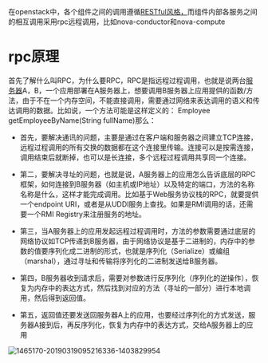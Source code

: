在openstack中，各个组件之间的调用遵循[RESTful风格，](http://www.baidu.com/link?url=6PxsKfuWLg7LDvUNnBqJQ51sZwNMPUE-Pg1qWCi3ngSdlIG1YT83RJNrPpv4OdcNbYtUx0odZmNYBSaPpEA69a)而组件内部各服务之间的相互调用采用rpc远程调用，比如nova-conductor和nova-compute

# rpc原理

首先了解什么叫RPC，为什么要RPC，RPC是指远程过程调用，也就是说两台[服务器](https://www.baidu.com/s?wd=服务器&tn=24004469_oem_dg&rsv_dl=gh_pl_sl_csd)A，B，一个应用部署在A服务器上，想要调用B服务器上应用提供的函数/方法，由于不在一个内存空间，不能直接调用，需要通过网络来表达调用的语义和传达调用的数据。比如说，一个方法可能是这样定义的：
Employee getEmployeeByName(String fullName)那么：

- 首先，要解决通讯的问题，主要是通过在客户端和服务器之间建立TCP连接，远程过程调用的所有交换的数据都在这个连接里传输。连接可以是按需连接，调用结束后就断掉，也可以是长连接，多个远程过程调用共享同一个连接。
- 第二，要解决寻址的问题，也就是说，A服务器上的应用怎么告诉底层的RPC框架，如何连接到B服务器（如主机或IP地址）以及特定的端口，方法的名称名称是什么，这样才能完成调用。比如基于Web服务协议栈的RPC，就要提供一个endpoint URI，或者是从UDDI服务上查找。如果是RMI调用的话，还需要一个RMI Registry来注册服务的地址。

- 第三，当A服务器上的应用发起远程过程调用时，方法的参数需要通过底层的网络协议如TCP传递到B服务器，由于网络协议是基于二进制的，内存中的参数的值要序列化成二进制的形式，也就是序列化（Serialize）或编组（marshal），通过寻址和传输将序列化的二进制发送给B服务器。
- 第四，B服务器收到请求后，需要对参数进行反序列化（序列化的逆操作），恢复为内存中的表达方式，然后找到对应的方法（寻址的一部分）进行本地调用，然后得到返回值。
- 第五，返回值还要发送回服务器A上的应用，也要经过序列化的方式发送，服务器A接到后，再反序列化，恢复为内存中的表达方式，交给A服务器上的应用

![1465170-20190319095216336-1403829954](https://jsl1997.oss-cn-beijing.aliyuncs.com/note/1465170-20190319095216336-1403829954.png)